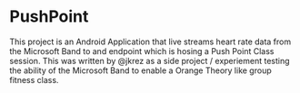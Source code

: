 # PushPoint
This project is an Android Application that live streams heart rate data from the Microsoft Band to and endpoint which is hosing a Push Point Class session. This was written by @jkrez as a side project / experiement testing the ability of the Microsoft Band to enable a Orange Theory like group fitness class.
